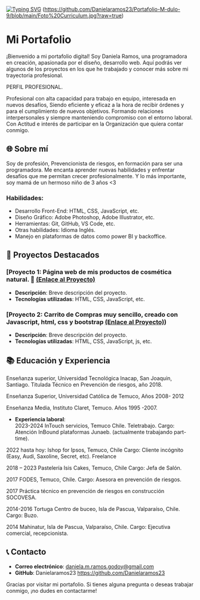 <a href="https://git.io/typing-svg"><img src="https://readme-typing-svg.demolab.com?font=Fira+Code&pause=1000&width=435&lines=Hola+Soy+Daniela+Ramos" alt="Typing SVG" /></a>
(https://github.com/Danielaramos23/Portafolio-M-dulo-9/blob/main/Foto%20Curriculum.jpg?raw=true)
# Mi Portafolio

¡Bienvenido a mi portafolio digital! Soy Daniela Ramos, una programadora en creación, apasionada por el diseño, desarrollo web. Aquí podrás ver algunos de los proyectos en los que he trabajado y conocer más sobre mi trayectoria profesional.

PERFIL PROFESIONAL.

Profesional con alta capacidad para trabajo en equipo, interesada en nuevos desafíos, Siendo eficiente y eficaz a la hora de recibir órdenes y para el cumplimiento de nuevos objetivos. Formando relaciones interpersonales y siempre manteniendo compromiso con el entorno laboral.
Con Actitud e interés de participar en la Organización que quiera contar conmigo.

## 🌐 Sobre mí

Soy de profesión, Prevencionista de riesgos, en formación para ser una programadora. Me encanta aprender nuevas habilidades y enfrentar desafíos que me permitan crecer profesionalmente. Y lo más importante, soy mamá de un hermoso niño de 3 años <3

### Habilidades:
- Desarrollo Front-End: HTML, CSS, JavaScript, etc.
- Diseño Gráfico: Adobe Photoshop, Adobe Illustrator, etc.
- Herramientas: Git, GitHub, VS Code, etc.
- Otras habilidades: Idioma Inglés.
- Manejo en plataformas de datos como power BI y backoffice.

## 🚀 Proyectos Destacados

### [Proyecto 1: Página web de mis productos de cosmética natural. 🔗 [(Enlace al Proyecto)](https://github.com/Danielaramos23/Portafolio.git)
- **Descripción**: Breve descripción del proyecto.
- **Tecnologías utilizadas**: HTML, CSS, JavaScript, etc.


### [Proyecto 2: Carrito de Compras muy sencillo, creado con Javascript, html, css y bootstrap  [(Enlace al Proyecto)](https://github.com/Danielaramos23/Carrito.git)) 
- **Descripción**: Breve descripción del proyecto.
- **Tecnologías utilizadas**: HTML, CSS, JavaScript, js, etc.


## 📚 Educación y Experiencia


Enseñanza superior, Universidad Tecnológica Inacap, San Joaquin, Santiago.          				 Titulada Técnico en Prevención de riesgos, año 2018.

Enseñanza Superior, Universidad Católica de Temuco, Años 2008- 2012

Enseñanza Media, Instituto Claret, Temuco. Años 1995 -2007.           
  
- **Experiencia laboral**:  
 2023-2024 InTouch servicios, Temuco Chile. Teletrabajo.
        Cargo: Atención InBound plataformas Junaeb. 
(actualmente trabajando part-time).

2022 hasta hoy: Ishop for Ipsos, Temuco, Chile Cargo:  Cliente incógnito (Easy, Audi, Saxoline, Secret, etc). Freelance

2018 – 2023 Pastelería Isis Cakes, Temuco, Chile
       Cargo: Jefa de Salón.

2017 FODES, Temuco, Chile.
       Cargo: Asesora en prevención de riesgos.

2017 Práctica técnico en prevención de riesgos en construcción SOCOVESA.

2014-2016 Tortuga Centro de buceo, Isla de Pascua, Valparaíso, Chile.
        Cargo: Buzo.

2014 Mahinatur, Isla de Pascua, Valparaíso, Chile.
        Cargo: Ejecutiva comercial, recepcionista. 


## 📞 Contacto

- **Correo electrónico**: daniela.m.ramos.godoy@gmail.com
- **GitHub**: Danielaramos23  https://github.com/Danielaramos23

Gracias por visitar mi portafolio. Si tienes alguna pregunta o deseas trabajar conmigo, ¡no dudes en contactarme!
